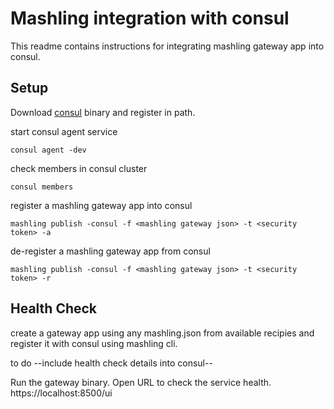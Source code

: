 # Mashling integration with consul

This readme contains instructions for integrating mashling gateway app into consul.

## Setup
Download [consul](https://www.consul.io/downloads.html) binary and register in path.

start consul agent service
```
consul agent -dev
```

check members in consul cluster
```
consul members
```

register a mashling gateway app into consul
```
mashling publish -consul -f <mashling gateway json> -t <security token> -a
```
de-register a mashling gateway app from consul
```
mashling publish -consul -f <mashling gateway json> -t <security token> -r
```

## Health Check
create a gateway app using any mashling.json from available recipies and register it with consul using mashling cli.

to do --include health check details into consul--

Run the gateway binary. Open URL to check the service health.
https://localhost:8500/ui
